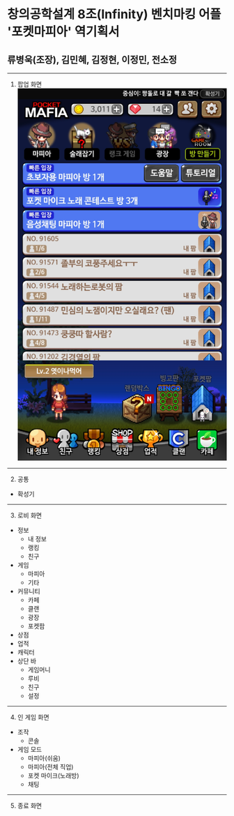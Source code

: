 # 창의공학설계 8조(Infinity) 벤치마킹 어플 '포켓마피아' 역기획서

## 류병욱(조장), 김민혜, 김정현, 이정민, 전소정
---

1. 팝업 화면
![popup](https://github.com/ByungOok/Infinity/blob/master/benchmarking_capture/2.%20commom/%ED%99%95%EC%84%B1%EA%B8%B0.jpg)
---
2. 공통
  - 확성기
---
3. 로비 화면
  - 정보
    - 내 정보
    - 랭킹
    - 친구
  - 게임
    - 마피아
    - 기타
  - 커뮤니티
    - 카페
    - 클랜
    - 광장
    - 포켓팜
  - 상점
  - 업적
  - 캐릭터
  - 상단 바
    - 게임머니
    - 루비
    - 친구
    - 설정
---
4. 인 게임 화면
  - 조작
    - 콘솔
  - 게임 모드
    - 마피아(쉬움)
    - 마피아(전체 직업)
    - 포켓 마이크(노래방)
    - 채팅
---
5.  종료 화면
